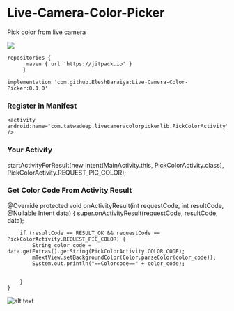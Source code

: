 # Live-Camera-Color-Picker
Pick color from live camera

[![](https://jitpack.io/v/EleshBaraiya/Live-Camera-Color-Picker.svg)](https://jitpack.io/#EleshBaraiya/Live-Camera-Color-Picker)

    repositories {	
		  maven { url 'https://jitpack.io' }
		 }

    implementation 'com.github.EleshBaraiya:Live-Camera-Color-Picker:0.1.0'

### Register in Manifest
    <activity android:name="com.tatwadeep.livecameracolorpickerlib.PickColorActivity" />

### Your Activity
startActivityForResult(new Intent(MainActivity.this, PickColorActivity.class), PickColorActivity.REQUEST_PIC_COLOR);

### Get Color Code From Activity Result
   
   @Override
    protected void onActivityResult(int requestCode, int resultCode, @Nullable Intent data) {
        super.onActivityResult(requestCode, resultCode, data);

        if (resultCode == RESULT_OK && requestCode == PickColorActivity.REQUEST_PIC_COLOR) {
            String color_code = data.getExtras().getString(PickColorActivity.COLOR_CODE);
            mTextView.setBackgroundColor(Color.parseColor(color_code));
            System.out.println("==Colorcode==" + color_code);


        }
    }

 ![alt text](https://github.com/EleshBaraiya/Live-Camera-Color-Picker/blob/master/screenshot.png)
